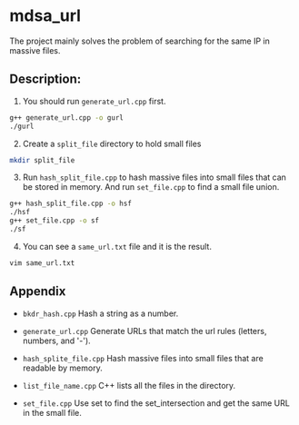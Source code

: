 # mdsa_url
The project mainly solves the problem of searching for the same IP in massive files.

## Description:

1. You should run `generate_url.cpp` first.
``` bash
g++ generate_url.cpp -o gurl
./gurl
```
2. Create a `split_file` directory to hold small files
```bash
mkdir split_file
```
3. Run `hash_split_file.cpp` to hash massive files into small files that can be stored in memory. And run `set_file.cpp` to find a small file union.
```bash
g++ hash_split_file.cpp -o hsf
./hsf
g++ set_file.cpp -o sf
./sf
```
4. You can see a `same_url.txt` file and it is the result.
```bash
vim same_url.txt
```


## Appendix

- `bkdr_hash.cpp`
Hash a string as a number.

- `generate_url.cpp`
Generate URLs that match the url rules (letters, numbers, and '-').

- `hash_splite_file.cpp`
Hash massive files into small files that are readable by memory.

- `list_file_name.cpp`
C++ lists all the files in the directory.

- `set_file.cpp`
Use set to find the set_intersection and get the same URL in the small file.


